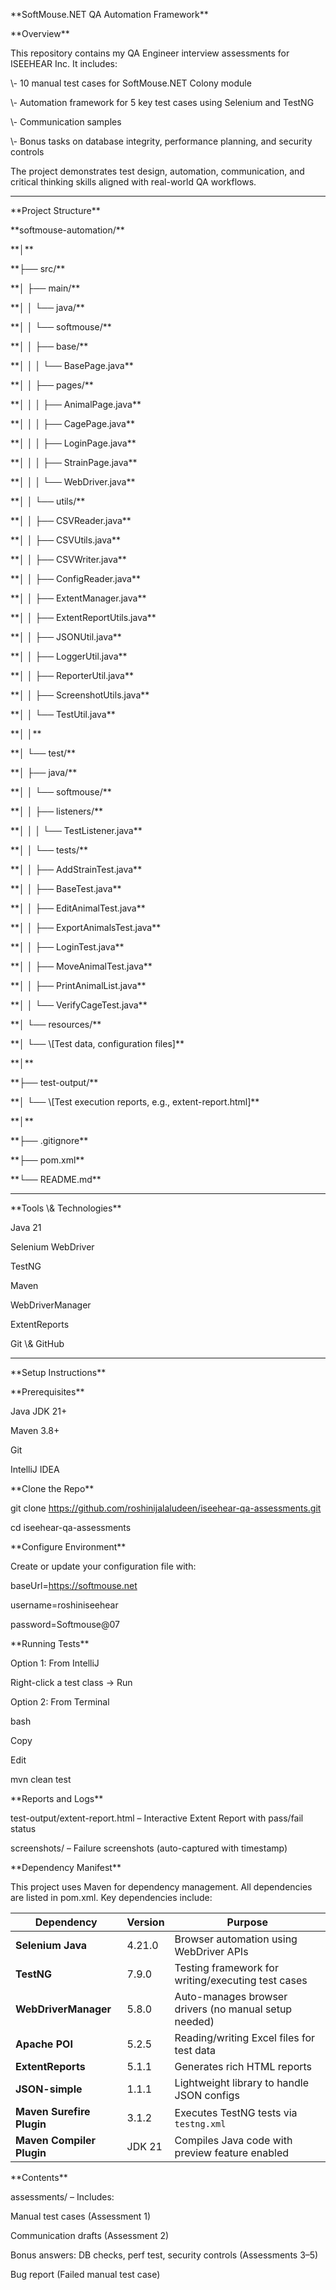 \*\*SoftMouse.NET QA Automation Framework\*\*







\*\*Overview\*\*



This repository contains my QA Engineer interview assessments for ISEEHEAR Inc. It includes:







\\- 10 manual test cases for SoftMouse.NET Colony module



\\- Automation framework for 5 key test cases using Selenium and TestNG



\\- Communication samples 



\\- Bonus tasks on database integrity, performance planning, and security controls







The project demonstrates test design, automation, communication, and critical thinking skills aligned with real-world QA workflows.







---







\*\*Project Structure\*\*







\*\*softmouse-automation/\*\*



\*\*│\*\*



\*\*├── src/\*\*



\*\*│   ├── main/\*\*



\*\*│   │   └── java/\*\*



\*\*│   │       └── softmouse/\*\*



\*\*│   │           ├── base/\*\*



\*\*│   │           │   └── BasePage.java\*\*



\*\*│   │           ├── pages/\*\*



\*\*│   │           │   ├── AnimalPage.java\*\*



\*\*│   │           │   ├── CagePage.java\*\*



\*\*│   │           │   ├── LoginPage.java\*\*



\*\*│   │           │   ├── StrainPage.java\*\*



\*\*│   │           │   └── WebDriver.java\*\*



\*\*│   │           └── utils/\*\*



\*\*│   │               ├── CSVReader.java\*\*



\*\*│   │               ├── CSVUtils.java\*\*



\*\*│   │               ├── CSVWriter.java\*\*



\*\*│   │               ├── ConfigReader.java\*\*



\*\*│   │               ├── ExtentManager.java\*\*



\*\*│   │               ├── ExtentReportUtils.java\*\*



\*\*│   │               ├── JSONUtil.java\*\*



\*\*│   │               ├── LoggerUtil.java\*\*



\*\*│   │               ├── ReporterUtil.java\*\*



\*\*│   │               ├── ScreenshotUtils.java\*\*



\*\*│   │               └── TestUtil.java\*\*



\*\*│   │\*\*



\*\*│   └── test/\*\*



\*\*│       ├── java/\*\*



\*\*│       │   └── softmouse/\*\*



\*\*│       │       ├── listeners/\*\*



\*\*│       │       │   └── TestListener.java\*\*



\*\*│       │       └── tests/\*\*



\*\*│       │           ├── AddStrainTest.java\*\*



\*\*│       │           ├── BaseTest.java\*\*



\*\*│       │           ├── EditAnimalTest.java\*\*



\*\*│       │           ├── ExportAnimalsTest.java\*\*



\*\*│       │           ├── LoginTest.java\*\*



\*\*│       │           ├── MoveAnimalTest.java\*\*



\*\*│       │           ├── PrintAnimalList.java\*\*



\*\*│       │           └── VerifyCageTest.java\*\*



\*\*│       └── resources/\*\*



\*\*│           └── \\\[Test data, configuration files]\*\*



\*\*│\*\*



\*\*├── test-output/\*\*



\*\*│   └── \\\[Test execution reports, e.g., extent-report.html]\*\*



\*\*│\*\*



\*\*├── .gitignore\*\*



\*\*├── pom.xml\*\*



\*\*└── README.md\*\*















---







\*\*Tools \\\& Technologies\*\*







Java 21







Selenium WebDriver







TestNG







Maven







WebDriverManager







ExtentReports







Git \\\& GitHub







---




\*\*Setup Instructions\*\*




\*\*Prerequisites\*\*



Java JDK 21+







Maven 3.8+







Git







IntelliJ IDEA







\*\*Clone the Repo\*\*







git clone https://github.com/roshinijalaludeen/iseehear-qa-assessments.git



cd iseehear-qa-assessments







\*\*Configure Environment\*\*







Create or update your configuration file with:



baseUrl=https://softmouse.net



username=roshiniseehear



password=Softmouse@07







\*\*Running Tests\*\*



Option 1: From IntelliJ



Right-click a test class → Run







Option 2: From Terminal



bash



Copy



Edit



mvn clean test







\*\*Reports and Logs\*\*

test-output/extent-report.html – Interactive Extent Report with pass/fail status







screenshots/ – Failure screenshots (auto-captured with timestamp)






\*\*Dependency Manifest\*\*

This project uses Maven for dependency management. All dependencies are listed in pom.xml. Key dependencies include:

| Dependency                | Version | Purpose                                               |
| ------------------------- | ------- | ----------------------------------------------------- |
| **Selenium Java**         | 4.21.0  | Browser automation using WebDriver APIs               |
| **TestNG**                | 7.9.0   | Testing framework for writing/executing test cases    |
| **WebDriverManager**      | 5.8.0   | Auto-manages browser drivers (no manual setup needed) |
| **Apache POI**            | 5.2.5   | Reading/writing Excel files for test data             |
| **ExtentReports**         | 5.1.1   | Generates rich HTML reports                           |
| **JSON-simple**           | 1.1.1   | Lightweight library to handle JSON configs            |
| **Maven Surefire Plugin** | 3.1.2   | Executes TestNG tests via `testng.xml`                |
| **Maven Compiler Plugin** | JDK 21  | Compiles Java code with preview feature enabled       |






\*\*Contents\*\*



assessments/ – Includes:







Manual test cases (Assessment 1)







Communication drafts (Assessment 2)







Bonus answers: DB checks, perf test, security controls (Assessments 3–5)







Bug report (Failed manual test case)

















